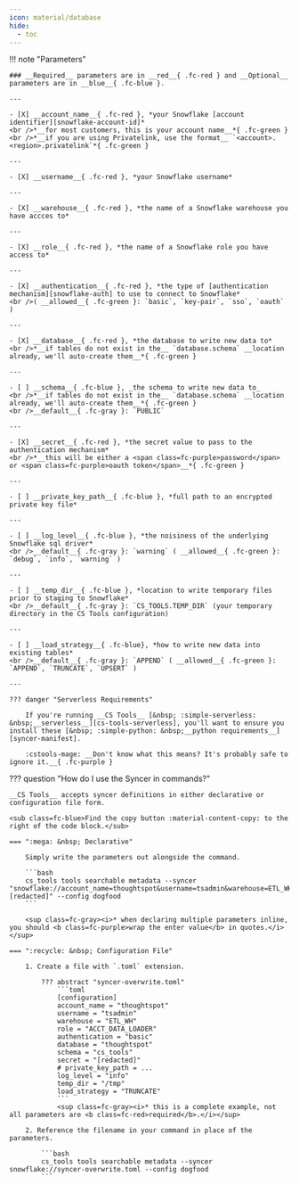 ```yaml
---
icon: material/database
hide:
  - toc
---
```


!!! note "Parameters"

    ### __Required__ parameters are in __red__{ .fc-red } and __Optional__ parameters are in __blue__{ .fc-blue }.
    
    ---

    - [X] __account_name__{ .fc-red }, *your Snowflake [account identifier][snowflake-account-id]*
    <br />*__for most customers, this is your account name__*{ .fc-green }
    <br />*__if you are using Privatelink, use the format__ `<account>.<region>.privatelink`*{ .fc-green }

    ---

    - [X] __username__{ .fc-red }, *your Snowflake username*
    
    ---

    - [X] __warehouse__{ .fc-red }, *the name of a Snowflake warehouse you have accces to*
    
    ---

    - [X] __role__{ .fc-red }, *the name of a Snowflake role you have access to*
    
    ---

    - [X] __authentication__{ .fc-red }, *the type of [authentication mechanism][snowflake-auth] to use to connect to Snowflake*
    <br />( __allowed__{ .fc-green }: `basic`, `key-pair`, `sso`, `oauth` )

    ---

    - [X] __database__{ .fc-red }, *the database to write new data to*
    <br />*__if tables do not exist in the__ `database.schema` __location already, we'll auto-create them__*{ .fc-green }
    
    ---

    - [ ] __schema__{ .fc-blue }, _the schema to write new data to_
    <br />*__if tables do not exist in the__ `database.schema` __location already, we'll auto-create them__*{ .fc-green }
    <br />__default__{ .fc-gray }: `PUBLIC`

    ---

    - [X] __secret__{ .fc-red }, *the secret value to pass to the authentication mechanism*
    <br />*__this will be either a <span class=fc-purple>password</span> or <span class=fc-purple>oauth token</span>__*{ .fc-green }
    
    ---

    - [ ] __private_key_path__{ .fc-blue }, *full path to an encrypted private key file*
    
    ---

    - [ ] __log_level__{ .fc-blue }, *the noisiness of the underlying Snowflake sql driver*
    <br />__default__{ .fc-gray }: `warning` ( __allowed__{ .fc-green }: `debug`, `info`, `warning` )
    
    ---

    - [ ] __temp_dir__{ .fc-blue }, *location to write temporary files prior to staging to Snowflake*
    <br />__default__{ .fc-gray }: `CS_TOOLS.TEMP_DIR` (your temporary directory in the CS Tools configuration)

    ---

    - [ ] __load_strategy__{ .fc-blue}, *how to write new data into existing tables*
    <br />__default__{ .fc-gray }: `APPEND` ( __allowed__{ .fc-green }: `APPEND`, `TRUNCATE`, `UPSERT` )

    ---

    ??? danger "Serverless Requirements"

        If you're running __CS Tools__ [&nbsp; :simple-serverless: &nbsp;__serverless__][cs-tools-serverless], you'll want to ensure you install these [&nbsp; :simple-python: &nbsp;__python requirements__][syncer-manifest].

        :cstools-mage: __Don't know what this means? It's probably safe to ignore it.__{ .fc-purple }


??? question "How do I use the Syncer in commands?"

    __CS Tools__ accepts syncer definitions in either declarative or configuration file form.

    <sub class=fc-blue>Find the copy button :material-content-copy: to the right of the code block.</sub>

    === ":mega: &nbsp; Declarative"

        Simply write the parameters out alongside the command.

        ```bash
        cs_tools tools searchable metadata --syncer "snowflake://account_name=thoughtspot&username=tsadmin&warehouse=ETL_WH&role=ACCT_DATA_LOADER&authentication=basic&database=thoughtspot&schema=cs_tools&secret=[redacted]" --config dogfood
        ```

        <sup class=fc-gray><i>* when declaring multiple parameters inline, you should <b class=fc-purple>wrap the enter value</b> in quotes.</i></sup>

    === ":recycle: &nbsp; Configuration File"

        1. Create a file with `.toml` extension.

            ??? abstract "syncer-overwrite.toml"
                ```toml
                [configuration]
                account_name = "thoughtspot"
                username = "tsadmin"
                warehouse = "ETL_WH"
                role = "ACCT_DATA_LOADER"
                authentication = "basic"
                database = "thoughtspot"
                schema = "cs_tools"
                secret = "[redacted]"
                # private_key_path = ...
                log_level = "info"
                temp_dir = "/tmp"
                load_strategy = "TRUNCATE"
                ```
                <sup class=fc-gray><i>* this is a complete example, not all parameters are <b class=fc-red>required</b>.</i></sup>

        2. Reference the filename in your command in place of the parameters.

            ```bash
            cs_tools tools searchable metadata --syncer snowflake://syncer-overwrite.toml --config dogfood
            ```

[cs-tools-serverless]: ../../getting-started/#serverless
[syncer-manifest]: https://github.com/thoughtspot/cs_tools/blob/master/cs_tools/sync/snowflake/MANIFEST.json
[snowflake-account-id]: https://docs.snowflake.com/en/user-guide/admin-account-identifier
[snowflake-auth]: https://docs.snowflake.com/en/developer-guide/node-js/nodejs-driver-authenticate